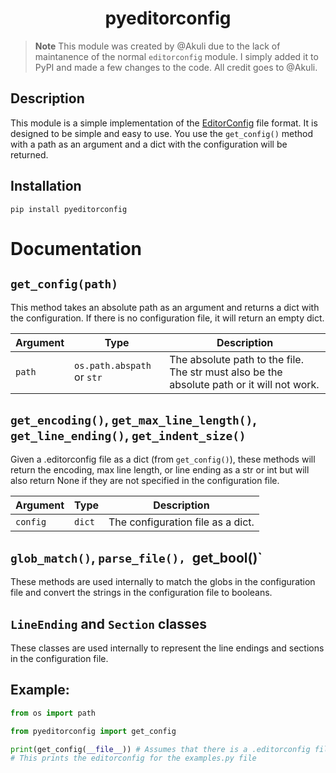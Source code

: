 <h1 align="center">pyeditorconfig</h1>

> **Note**
> This module was created by @Akuli due to the lack of maintanence of the normal `editorconfig` module. I simply added it to PyPI and made a few changes to the code. All credit goes to @Akuli.

## Description
This module is a simple implementation of the [EditorConfig](https://editorconfig.org/) file format. It is designed to be simple and easy to use. You use the `get_config()` method with a path as an argument and a dict with the configuration will be returned.


## Installation

`pip install pyeditorconfig`

# Documentation

## `get_config(path)`

This method takes an absolute path as an argument and returns a dict with the configuration. If there is no configuration file, it will return an empty dict.

| Argument | Type | Description |
| --- | --- | --- |
| `path` | `os.path.abspath` or `str` | The absolute path to the file. The str must also be the absolute path or it will not work. |

## `get_encoding()`, `get_max_line_length()`, `get_line_ending()`, `get_indent_size()`

Given a .editorconfig file as a dict (from `get_config()`), these methods will return the encoding, max line length, or line ending as a str or int but will also return None if they are not specified in the configuration file.

| Argument | Type | Description |
| --- | --- | --- |
| `config` | `dict` | The configuration file as a dict. |

## `glob_match()`, `parse_file(), `get_bool()`

These methods are used internally to match the globs in the configuration file and convert the strings in the configuration file to booleans.

## `LineEnding` and `Section` classes

These classes are used internally to represent the line endings and sections in the configuration file.
## Example:

```python
from os import path

from pyeditorconfig import get_config

print(get_config(__file__)) # Assumes that there is a .editorconfig file in the same directory as this file
# This prints the editorconfig for the examples.py file
```